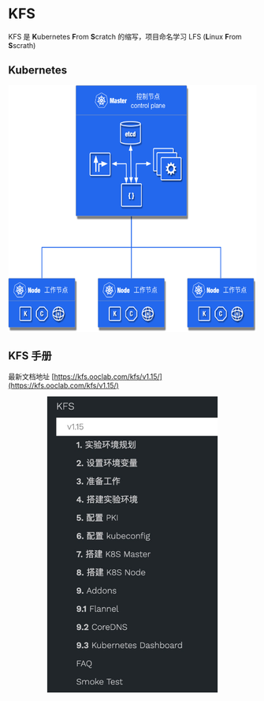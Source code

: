 # KFS

KFS 是 **K**ubernetes **F**rom **S**cratch 的缩写，项目命名学习 LFS (**L**inux **F**rom **S**scrath)

## Kubernetes

<p align="center">
  <img height="500" src="kfs/content/kubernetes/static/components.png">
</p>

## KFS 手册

最新文档地址 [https://kfs.ooclab.com/kfs/v1.15/](https://kfs.ooclab.com/kfs/v1.15/)

<p align="center">
  <img height="600" src="static/kfs-v1.15-content.png">
</p>
